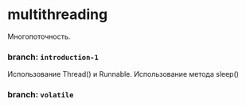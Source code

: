# multithreading
Многопоточность.

### branch: `introduction-1`

Использование Thread() и Runnable.
 Использование метода sleep()
 
### branch: `volatile` 